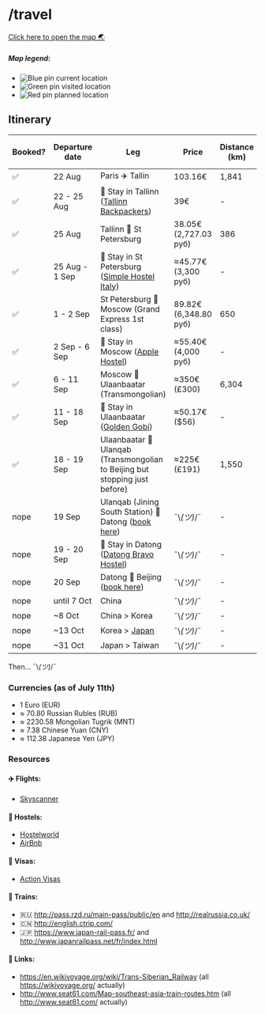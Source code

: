 # /travel

[Click here to open the map :earth_asia:](https://www.google.com/maps/d/u/1/edit?mid=1bnooPmMNt33NSRK2YAVpEtV_uGA)

##### Map legend:
- ![Blue pin](http://maps.google.com/mapfiles/kml/paddle/blu-blank_maps.png) current location
- ![Green pin](http://maps.google.com/mapfiles/kml/paddle/grn-blank_maps.png) visited location
- ![Red pin](http://maps.google.com/mapfiles/kml/paddle/red-blank_maps.png) planned location

## Itinerary

Booked?             | Departure date | Leg                                                                                                                                                                                                          | Price                  | Distance (km) | Total Distance (km) | 
--------------------|----------------|--------------------------------------------------------------------------------------------------------------------------------------------------------------------------------------------------------------|------------------------|---------------|---------------------|
 :white_check_mark: | 22 Aug         | Paris :airplane: Tallin                                                                                                                                                                                      |  103.16€               | 1,841         | 1,841               |
 :white_check_mark: | 22 - 25 Aug    | :hotel: Stay in Tallinn ([Tallinn Backpackers](http://www.hostelworld.com/hosteldetails.php/Tallinn-Backpackers/Tallinn/24585))                                                                              |  39€                   | -             | 1,841               |
 :white_check_mark: | 25 Aug         | Tallinn :train: St Petersburg                                                                                                                                                                                |  38.05€ (2,727.03 руб) | 386           | 2,227               |
 :white_check_mark: | 25 Aug - 1 Sep | :hotel: Stay in St Petersburg ([Simple Hostel Italy](http://www.hostelworld.com/hosteldetails.php/Simple-Hostel-Italy/St-Petersburg/268014))                                                                 |  ≈45.77€ (3,300 руб)   | -             | 2,227               |
 :white_check_mark: | 1 - 2 Sep      | St Petersburg :train: Moscow (Grand Express 1st class)                                                                                                                                                       |  89.82€ (6,348.80 руб) | 650           | 2,877               |
 :white_check_mark: | 2 Sep - 6 Sep  | :hotel: Stay in Moscow ([Apple Hostel](http://www.hostelworld.com/hosteldetails.php/Apple-Hostel-Moscow/Moscow/86488))                                                                                       |  ≈55.40€ (4,000 руб)   | -             | 2,877               |
 :white_check_mark: | 6 - 11 Sep     | Moscow :train: Ulaanbaatar (Transmongolian)                                                                                                                                                                  |  ≈350€ (£300)          | 6,304         | 9,181               |
 :white_check_mark: | 11 - 18 Sep    | :hotel: Stay in Ulaanbaatar ([Golden Gobi](http://www.hostelworld.com/hosteldetails.php/Golden-Gobi/Ulaanbaatar/14709))                                                                                      |  ≈50.17€ ($56)         | -             | 9,181               |
 :white_check_mark: | 18 - 19 Sep    | Ulaanbaatar :train: Ulanqab (Transmongolian to Beijing but stopping just before)                                                                                                                             |  ≈225€ (£191)          | 1,550         | 10,731              |
 nope               | 19 Sep         | Ulanqab (Jining South Station) :train: Datong ([book here](http://english.ctrip.com/trains/List/Index?DepartureStation=%E9%9B%86%E5%AE%81%E5%8D%97&ArrivalStation=%E5%A4%A7%E5%90%8C&DepartDate=09-19-2016)) | ¯\\_(ツ)_/¯            | -             | -                   |
 nope               | 19 - 20 Sep    | :hotel: Stay in Datong ([Datong Bravo Hostel](http://www.hostelworld.com/hosteldetails.php/Datong-Bravo-Hostel/Datong/269358))                                                                               | ¯\\_(ツ)_/¯            | -             | -                   |
 nope               | 20 Sep         | Datong :train: Beijing ([book here](http://english.ctrip.com/trains/List/Index?DepartureCity=Datong&ArrivalCity=Beijing&DepartDate=09-20-2016))                                                              | ¯\\_(ツ)_/¯            | -             | -                   |
 nope               | until 7 Oct    | China                                                                                                                                                                                                        | ¯\\_(ツ)_/¯            | -             | -                   |
 nope               | ~8 Oct         | China > Korea                                                                                                                                                                                                | ¯\\_(ツ)_/¯            | -             | -                   |
 nope               | ~13 Oct        | Korea > [Japan](https://www.youtube.com/watch?v=GKrqDzljhc0)                                                                                                                                                 | ¯\\_(ツ)_/¯            | -             | -                   |
 nope               | ~31 Oct        | Japan > Taiwan                                                                                                                                                                                               | ¯\\_(ツ)_/¯            | -             | -                   |
  
Then… ¯\\_(ツ)_/¯

### Currencies (as of July 11th)
- 1 Euro (EUR)
- ≈ 70.80 Russian Rubles (RUB)
- ≈ 2230.58 Mongolian Tugrik (MNT)
- ≈ 7.38 Chinese Yuan (CNY)
- ≈ 112.38 Japanese Yen (JPY)

### Resources

#### :airplane: Flights:
- [Skyscanner](http://skyscanner.com)

#### :hotel: Hostels:
- [Hostelworld](http://www.hostelworld.com)
- [AirBnb](https://www.airbnb.com/)

#### :page_facing_up: Visas:
- [Action Visas](http://action-visas.com)

#### :train: Trains:
- :ru: http://pass.rzd.ru/main-pass/public/en and http://realrussia.co.uk/
- :cn: http://english.ctrip.com/
- :jp: https://www.japan-rail-pass.fr/ and http://www.japanrailpass.net/fr/index.html

#### :paperclip: Links:
- https://en.wikivoyage.org/wiki/Trans-Siberian_Railway (all https://wikivoyage.org/ actually)
- http://www.seat61.com/Map-southeast-asia-train-routes.htm (all http://www.seat61.com/ actually)
